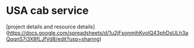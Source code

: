 # USA cab service


[project details and resource details] 
(https://docs.google.com/spreadsheets/d/1u2jFsonmihKvolQ43phDsULh3aQqqnS7i3X8fLJfVd8/edit?usp=sharing) 